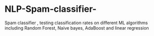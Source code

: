 # NLP-Spam-classifier-
Spam classifier , testing classification rates on different ML algorithms including Random Forest, Naive bayes, AdaBoost and linear regression
